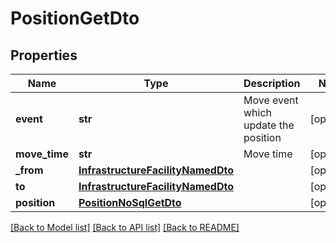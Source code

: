 # PositionGetDto

## Properties
Name | Type | Description | Notes
------------ | ------------- | ------------- | -------------
**event** | **str** | Move event which update the position | [optional] 
**move_time** | **str** | Move time | [optional] 
**_from** | [**InfrastructureFacilityNamedDto**](InfrastructureFacilityNamedDto.md) |  | [optional] 
**to** | [**InfrastructureFacilityNamedDto**](InfrastructureFacilityNamedDto.md) |  | [optional] 
**position** | [**PositionNoSqlGetDto**](PositionNoSqlGetDto.md) |  | [optional] 

[[Back to Model list]](../README.md#documentation-for-models) [[Back to API list]](../README.md#documentation-for-api-endpoints) [[Back to README]](../README.md)


